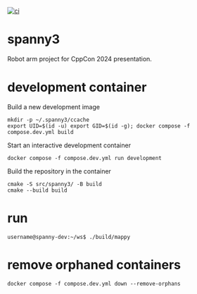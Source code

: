 [![ci](https://github.com/griswaldbrooks/spanny3/actions/workflows/ci.yml/badge.svg)](https://github.com/griswaldbrooks/spanny3/actions/workflows/ci.yml)
# spanny3
Robot arm project for CppCon 2024 presentation.

# development container
Build a new development image
```shell
mkdir -p ~/.spanny3/ccache
export UID=$(id -u) export GID=$(id -g); docker compose -f compose.dev.yml build
```
Start an interactive development container
```shell
docker compose -f compose.dev.yml run development
```
Build the repository in the container
```shell
cmake -S src/spanny3/ -B build
cmake --build build
```

# run
```shell
username@spanny-dev:~/ws$ ./build/mappy
```

# remove orphaned containers
```shell
docker compose -f compose.dev.yml down --remove-orphans
```
